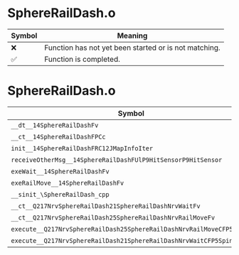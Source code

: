 # SphereRailDash.o
| Symbol | Meaning 
| ------------- | ------------- 
| :x: | Function has not yet been started or is not matching. 
| :white_check_mark: | Function is completed. 


# SphereRailDash.o
| Symbol | Decompiled? |
| ------------- | ------------- |
| `__dt__14SphereRailDashFv` | :x: |
| `__ct__14SphereRailDashFPCc` | :x: |
| `init__14SphereRailDashFRC12JMapInfoIter` | :x: |
| `receiveOtherMsg__14SphereRailDashFUlP9HitSensorP9HitSensor` | :x: |
| `exeWait__14SphereRailDashFv` | :x: |
| `exeRailMove__14SphereRailDashFv` | :x: |
| `__sinit_\SphereRailDash_cpp` | :x: |
| `__ct__Q217NrvSphereRailDash21SphereRailDashNrvWaitFv` | :x: |
| `__ct__Q217NrvSphereRailDash25SphereRailDashNrvRailMoveFv` | :x: |
| `execute__Q217NrvSphereRailDash25SphereRailDashNrvRailMoveCFP5Spine` | :x: |
| `execute__Q217NrvSphereRailDash21SphereRailDashNrvWaitCFP5Spine` | :x: |
